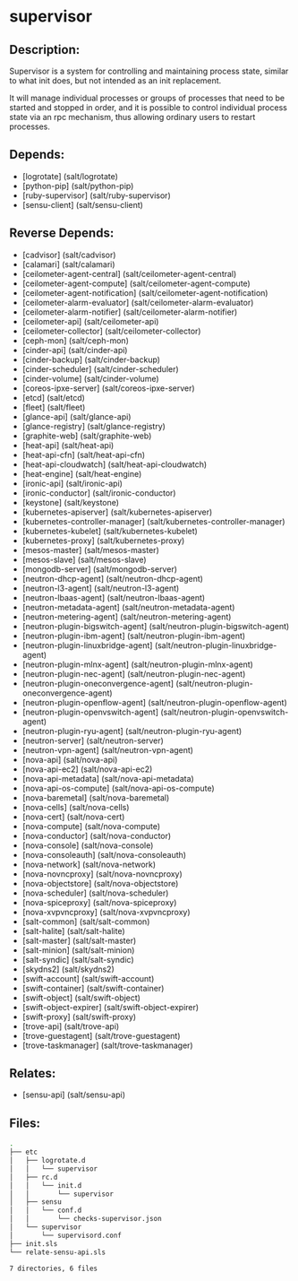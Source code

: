 # supervisor

## Description:

Supervisor is a system for controlling and maintaining process state, similar to what init does, but not intended as an init replacement.

It will manage individual processes or groups of processes that need to be started and stopped in order, and it is possible to control individual process state via an rpc mechanism, thus allowing ordinary users to restart processes.

## Depends:

  -  [logrotate] (salt/logrotate)
  -  [python-pip] (salt/python-pip)
  -  [ruby-supervisor] (salt/ruby-supervisor)
  -  [sensu-client] (salt/sensu-client)

## Reverse Depends:

  -  [cadvisor] (salt/cadvisor)
  -  [calamari] (salt/calamari)
  -  [ceilometer-agent-central] (salt/ceilometer-agent-central)
  -  [ceilometer-agent-compute] (salt/ceilometer-agent-compute)
  -  [ceilometer-agent-notification] (salt/ceilometer-agent-notification)
  -  [ceilometer-alarm-evaluator] (salt/ceilometer-alarm-evaluator)
  -  [ceilometer-alarm-notifier] (salt/ceilometer-alarm-notifier)
  -  [ceilometer-api] (salt/ceilometer-api)
  -  [ceilometer-collector] (salt/ceilometer-collector)
  -  [ceph-mon] (salt/ceph-mon)
  -  [cinder-api] (salt/cinder-api)
  -  [cinder-backup] (salt/cinder-backup)
  -  [cinder-scheduler] (salt/cinder-scheduler)
  -  [cinder-volume] (salt/cinder-volume)
  -  [coreos-ipxe-server] (salt/coreos-ipxe-server)
  -  [etcd] (salt/etcd)
  -  [fleet] (salt/fleet)
  -  [glance-api] (salt/glance-api)
  -  [glance-registry] (salt/glance-registry)
  -  [graphite-web] (salt/graphite-web)
  -  [heat-api] (salt/heat-api)
  -  [heat-api-cfn] (salt/heat-api-cfn)
  -  [heat-api-cloudwatch] (salt/heat-api-cloudwatch)
  -  [heat-engine] (salt/heat-engine)
  -  [ironic-api] (salt/ironic-api)
  -  [ironic-conductor] (salt/ironic-conductor)
  -  [keystone] (salt/keystone)
  -  [kubernetes-apiserver] (salt/kubernetes-apiserver)
  -  [kubernetes-controller-manager] (salt/kubernetes-controller-manager)
  -  [kubernetes-kubelet] (salt/kubernetes-kubelet)
  -  [kubernetes-proxy] (salt/kubernetes-proxy)
  -  [mesos-master] (salt/mesos-master)
  -  [mesos-slave] (salt/mesos-slave)
  -  [mongodb-server] (salt/mongodb-server)
  -  [neutron-dhcp-agent] (salt/neutron-dhcp-agent)
  -  [neutron-l3-agent] (salt/neutron-l3-agent)
  -  [neutron-lbaas-agent] (salt/neutron-lbaas-agent)
  -  [neutron-metadata-agent] (salt/neutron-metadata-agent)
  -  [neutron-metering-agent] (salt/neutron-metering-agent)
  -  [neutron-plugin-bigswitch-agent] (salt/neutron-plugin-bigswitch-agent)
  -  [neutron-plugin-ibm-agent] (salt/neutron-plugin-ibm-agent)
  -  [neutron-plugin-linuxbridge-agent] (salt/neutron-plugin-linuxbridge-agent)
  -  [neutron-plugin-mlnx-agent] (salt/neutron-plugin-mlnx-agent)
  -  [neutron-plugin-nec-agent] (salt/neutron-plugin-nec-agent)
  -  [neutron-plugin-oneconvergence-agent] (salt/neutron-plugin-oneconvergence-agent)
  -  [neutron-plugin-openflow-agent] (salt/neutron-plugin-openflow-agent)
  -  [neutron-plugin-openvswitch-agent] (salt/neutron-plugin-openvswitch-agent)
  -  [neutron-plugin-ryu-agent] (salt/neutron-plugin-ryu-agent)
  -  [neutron-server] (salt/neutron-server)
  -  [neutron-vpn-agent] (salt/neutron-vpn-agent)
  -  [nova-api] (salt/nova-api)
  -  [nova-api-ec2] (salt/nova-api-ec2)
  -  [nova-api-metadata] (salt/nova-api-metadata)
  -  [nova-api-os-compute] (salt/nova-api-os-compute)
  -  [nova-baremetal] (salt/nova-baremetal)
  -  [nova-cells] (salt/nova-cells)
  -  [nova-cert] (salt/nova-cert)
  -  [nova-compute] (salt/nova-compute)
  -  [nova-conductor] (salt/nova-conductor)
  -  [nova-console] (salt/nova-console)
  -  [nova-consoleauth] (salt/nova-consoleauth)
  -  [nova-network] (salt/nova-network)
  -  [nova-novncproxy] (salt/nova-novncproxy)
  -  [nova-objectstore] (salt/nova-objectstore)
  -  [nova-scheduler] (salt/nova-scheduler)
  -  [nova-spiceproxy] (salt/nova-spiceproxy)
  -  [nova-xvpvncproxy] (salt/nova-xvpvncproxy)
  -  [salt-common] (salt/salt-common)
  -  [salt-halite] (salt/salt-halite)
  -  [salt-master] (salt/salt-master)
  -  [salt-minion] (salt/salt-minion)
  -  [salt-syndic] (salt/salt-syndic)
  -  [skydns2] (salt/skydns2)
  -  [swift-account] (salt/swift-account)
  -  [swift-container] (salt/swift-container)
  -  [swift-object] (salt/swift-object)
  -  [swift-object-expirer] (salt/swift-object-expirer)
  -  [swift-proxy] (salt/swift-proxy)
  -  [trove-api] (salt/trove-api)
  -  [trove-guestagent] (salt/trove-guestagent)
  -  [trove-taskmanager] (salt/trove-taskmanager)

## Relates:

  -  [sensu-api] (salt/sensu-api)

## Files:

```bash
.
├── etc
│   ├── logrotate.d
│   │   └── supervisor
│   ├── rc.d
│   │   └── init.d
│   │       └── supervisor
│   ├── sensu
│   │   └── conf.d
│   │       └── checks-supervisor.json
│   └── supervisor
│       └── supervisord.conf
├── init.sls
└── relate-sensu-api.sls

7 directories, 6 files
```
